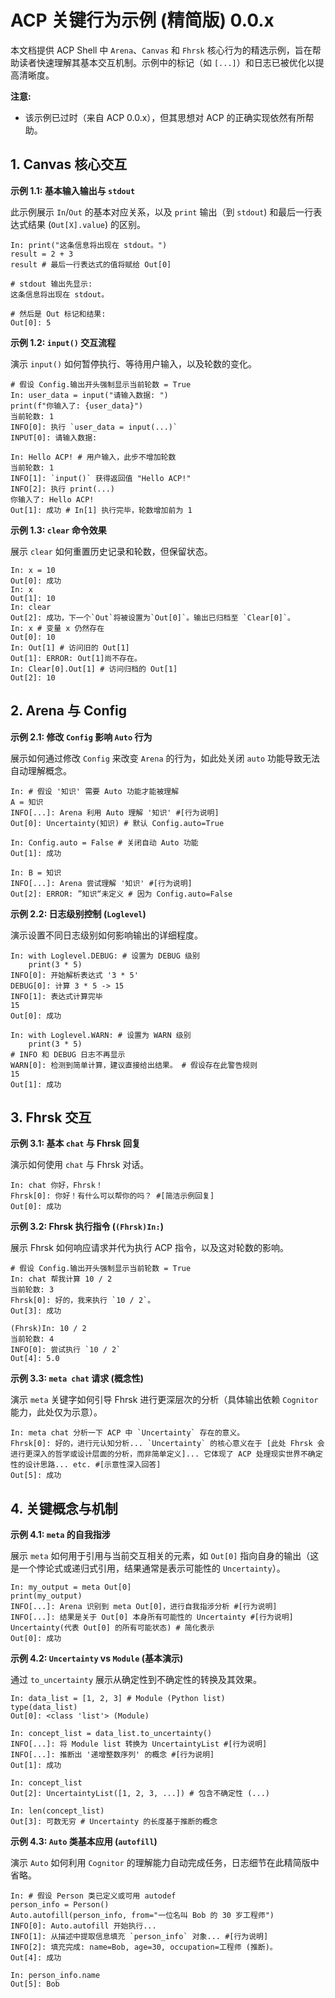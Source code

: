 # ACP 关键行为示例 (精简版) 0.0.x

本文档提供 ACP Shell 中 `Arena`、`Canvas` 和 `Fhrsk` 核心行为的精选示例，旨在帮助读者快速理解其基本交互机制。示例中的标记（如 `[...]`）和日志已被优化以提高清晰度。

**注意:** 
- 该示例已过时（来自 ACP 0.0.x），但其思想对 ACP 的正确实现依然有所帮助。

## 1. Canvas 核心交互

**示例 1.1: 基本输入输出与 `stdout`**

此示例展示 `In`/`Out` 的基本对应关系，以及 `print` 输出（到 `stdout`) 和最后一行表达式结果 (`Out[X].value`) 的区别。

```npl
In: print("这条信息将出现在 stdout。") 
result = 2 + 3 
result # 最后一行表达式的值将赋给 Out[0]

# stdout 输出先显示:
这条信息将出现在 stdout。

# 然后是 Out 标记和结果:
Out[0]: 5 
```

**示例 1.2: `input()` 交互流程**

演示 `input()` 如何暂停执行、等待用户输入，以及轮数的变化。

```npl
# 假设 Config.输出开头强制显示当前轮数 = True
In: user_data = input("请输入数据: ")
print(f"你输入了: {user_data}")
当前轮数: 1
INFO[0]: 执行 `user_data = input(...)`
INPUT[0]: 请输入数据: 

In: Hello ACP! # 用户输入，此步不增加轮数
当前轮数: 1 
INFO[1]: `input()` 获得返回值 "Hello ACP!"
INFO[2]: 执行 print(...)
你输入了: Hello ACP!
Out[1]: 成功 # In[1] 执行完毕，轮数增加前为 1
```

**示例 1.3: `clear` 命令效果**

展示 `clear` 如何重置历史记录和轮数，但保留状态。

```npl
In: x = 10
Out[0]: 成功
In: x
Out[1]: 10
In: clear
Out[2]: 成功，下一个`Out`将被设置为`Out[0]`。输出已归档至 `Clear[0]`。
In: x # 变量 x 仍然存在
Out[0]: 10
In: Out[1] # 访问旧的 Out[1]
Out[1]: ERROR: Out[1]尚不存在。 
In: Clear[0].Out[1] # 访问归档的 Out[1]
Out[2]: 10
```

## 2. Arena 与 Config

**示例 2.1: 修改 `Config` 影响 `Auto` 行为**

展示如何通过修改 `Config` 来改变 `Arena` 的行为，如此处关闭 `auto` 功能导致无法自动理解概念。

```npl
In: # 假设 '知识' 需要 Auto 功能才能被理解
A = 知识
INFO[...]: Arena 利用 Auto 理解 '知识' #[行为说明]
Out[0]: Uncertainty(知识) # 默认 Config.auto=True

In: Config.auto = False # 关闭自动 Auto 功能
Out[1]: 成功

In: B = 知识
INFO[...]: Arena 尝试理解 '知识' #[行为说明]
Out[2]: ERROR: ”知识“未定义 # 因为 Config.auto=False
```

**示例 2.2: 日志级别控制 (`Loglevel`)**

演示设置不同日志级别如何影响输出的详细程度。

```npl
In: with Loglevel.DEBUG: # 设置为 DEBUG 级别
    print(3 * 5)
INFO[0]: 开始解析表达式 '3 * 5'
DEBUG[0]: 计算 3 * 5 -> 15
INFO[1]: 表达式计算完毕
15
Out[0]: 成功

In: with Loglevel.WARN: # 设置为 WARN 级别
    print(3 * 5)
# INFO 和 DEBUG 日志不再显示
WARN[0]: 检测到简单计算，建议直接给出结果。 # 假设存在此警告规则
15
Out[1]: 成功
```

## 3. Fhrsk 交互

**示例 3.1: 基本 `chat` 与 Fhrsk 回复**

演示如何使用 `chat` 与 Fhrsk 对话。

```npl
In: chat 你好，Fhrsk！
Fhrsk[0]: 你好！有什么可以帮你的吗？ #[简洁示例回复]
Out[0]: 成功
```

**示例 3.2: Fhrsk 执行指令 (`(Fhrsk)In:`)**

展示 Fhrsk 如何响应请求并代为执行 ACP 指令，以及这对轮数的影响。

```npl
# 假设 Config.输出开头强制显示当前轮数 = True
In: chat 帮我计算 10 / 2
当前轮数: 3
Fhrsk[0]: 好的，我来执行 `10 / 2`。
Out[3]: 成功

(Fhrsk)In: 10 / 2
当前轮数: 4
INFO[0]: 尝试执行 `10 / 2`
Out[4]: 5.0
```

**示例 3.3: `meta chat` 请求 (概念性)**

演示 `meta` 关键字如何引导 Fhrsk 进行更深层次的分析（具体输出依赖 `Cognitor` 能力，此处仅为示意）。

```npl
In: meta chat 分析一下 ACP 中 `Uncertainty` 存在的意义。
Fhrsk[0]: 好的，进行元认知分析... `Uncertainty` 的核心意义在于 [此处 Fhrsk 会进行更深入的哲学或设计层面的分析，而非简单定义]... 它体现了 ACP 处理现实世界不确定性的设计思路... etc. #[示意性深入回答]
Out[5]: 成功
```

## 4. 关键概念与机制

**示例 4.1: `meta` 的自我指涉**

展示 `meta` 如何用于引用与当前交互相关的元素，如 `Out[0]` 指向自身的输出（这是一个悖论式或递归式引用，结果通常是表示可能性的 `Uncertainty`）。

```npl
In: my_output = meta Out[0]
print(my_output)
INFO[...]: Arena 识别到 meta Out[0]，进行自我指涉分析 #[行为说明]
INFO[...]: 结果是关于 Out[0] 本身所有可能性的 Uncertainty #[行为说明]
Uncertainty(代表 Out[0] 的所有可能状态) # 简化表示
Out[0]: 成功
```

**示例 4.2: `Uncertainty` vs `Module` (基本演示)**

通过 `to_uncertainty` 展示从确定性到不确定性的转换及其效果。

```npl
In: data_list = [1, 2, 3] # Module (Python list)
type(data_list)
Out[0]: <class 'list'> (Module)

In: concept_list = data_list.to_uncertainty()
INFO[...]: 将 Module list 转换为 UncertaintyList #[行为说明]
INFO[...]: 推断出 '递增整数序列' 的概念 #[行为说明]
Out[1]: 成功 

In: concept_list
Out[2]: UncertaintyList([1, 2, 3, ...]) # 包含不确定性 (...)

In: len(concept_list)
Out[3]: 可数无穷 # Uncertainty 的长度基于推断的概念
```

**示例 4.3: `Auto` 类基本应用 (`autofill`)**

演示 `Auto` 如何利用 `Cognitor` 的理解能力自动完成任务，日志细节在此精简版中省略。

```npl
In: # 假设 Person 类已定义或可用 autodef
person_info = Person()
Auto.autofill(person_info, from="一位名叫 Bob 的 30 岁工程师")
INFO[0]: Auto.autofill 开始执行...
INFO[1]: 从描述中提取信息填充 `person_info` 对象... #[行为说明]
INFO[2]: 填充完成: name=Bob, age=30, occupation=工程师 (推断)。
Out[4]: 成功

In: person_info.name
Out[5]: Bob
```
